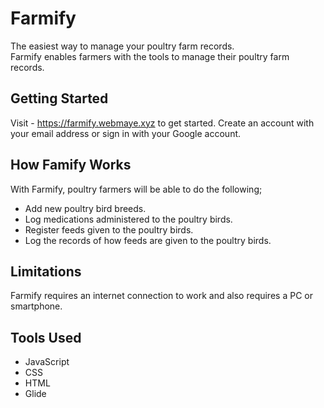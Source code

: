 # Farmify
The easiest way to manage your poultry farm records.  
Farmify enables farmers with the tools to manage their poultry farm records.

## Getting Started
Visit - https://farmify.webmaye.xyz to get started. Create an account with your email address or sign in with your Google account.

## How Famify Works
With Farmify, poultry farmers will be able to do the following;
- Add new poultry bird breeds.
- Log medications administered to the poultry birds.
- Register feeds given to the poultry birds.
- Log the records of how feeds are given to the poultry birds.

## Limitations
Farmify requires an internet connection to work and also requires a PC or smartphone.

## Tools Used
- JavaScript
- CSS
- HTML
- Glide
